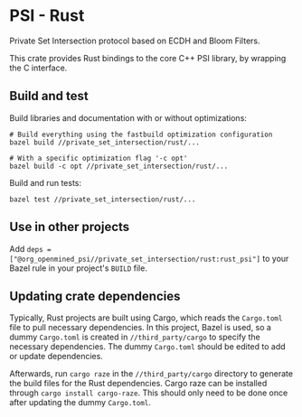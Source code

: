 # PSI - Rust

Private Set Intersection protocol based on ECDH and Bloom Filters.

This crate provides Rust bindings to the core C++ PSI library, by wrapping the C interface.

## Build and test

Build libraries and documentation with or without optimizations:

```
# Build everything using the fastbuild optimization configuration
bazel build //private_set_intersection/rust/...

# With a specific optimization flag '-c opt'
bazel build -c opt //private_set_intersection/rust/...
```

Build and run tests:

```
bazel test //private_set_intersection/rust/...
```

## Use in other projects

Add `deps = ["@org_openmined_psi//private_set_intersection/rust:rust_psi"]` to your Bazel rule
in your project's `BUILD` file.

## Updating crate dependencies

Typically, Rust projects are built using Cargo, which reads the `Cargo.toml` file to pull
necessary dependencies. In this project, Bazel is used, so a dummy `Cargo.toml` is created
in `//third_party/cargo` to specify the necessary dependencies. The dummy `Cargo.toml`
should be edited to add or update dependencies.

Afterwards, run `cargo raze` in the `//third_party/cargo` directory to generate the build files
for the Rust dependencies. Cargo raze can be installed through `cargo install cargo-raze`.
This should only need to be done once after updating the dummy `Cargo.toml`.
